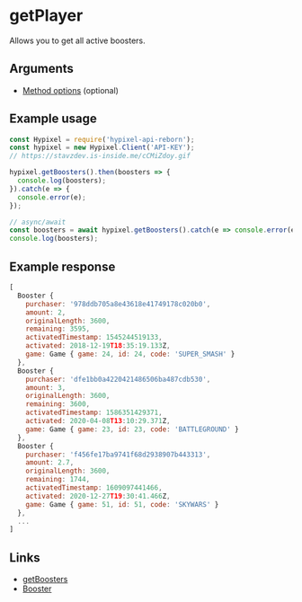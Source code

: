 # getPlayer
Allows you to get all active boosters.
## Arguments
- [Method options](https://hypixel.stavzdev.xyz/#/docs/main/master/typedef/MethodOptions) (optional)

## Example usage
```js
const Hypixel = require('hypixel-api-reborn');
const hypixel = new Hypixel.Client('API-KEY');
// https://stavzdev.is-inside.me/cCMiZdoy.gif

hypixel.getBoosters().then(boosters => {
  console.log(boosters);
}).catch(e => {
  console.error(e);
});

// async/await
const boosters = await hypixel.getBoosters().catch(e => console.error(e));
console.log(boosters); 
```
## Example response
```js
[
  Booster {
    purchaser: '978ddb705a8e43618e41749178c020b0',
    amount: 2,
    originalLength: 3600,
    remaining: 3595,
    activatedTimestamp: 1545244519133,
    activated: 2018-12-19T18:35:19.133Z,
    game: Game { game: 24, id: 24, code: 'SUPER_SMASH' }
  },
  Booster {
    purchaser: 'dfe1bb0a4220421486506ba487cdb530',
    amount: 3,
    originalLength: 3600,
    remaining: 3600,
    activatedTimestamp: 1586351429371,
    activated: 2020-04-08T13:10:29.371Z,
    game: Game { game: 23, id: 23, code: 'BATTLEGROUND' }
  },
  Booster {
    purchaser: 'f456fe17ba9741f68d2938907b443313',
    amount: 2.7,
    originalLength: 3600,
    remaining: 1744,
    activatedTimestamp: 1609097441466,
    activated: 2020-12-27T19:30:41.466Z,
    game: Game { game: 51, id: 51, code: 'SKYWARS' }
  },
  ...
]
```
## Links
- [getBoosters](https://hypixel.stavzdev.xyz/#/docs/main/master/class/Client?scrollTo=getBoosters)
- [Booster](https://hypixel.stavzdev.xyz/#/docs/main/master/class/Booster)